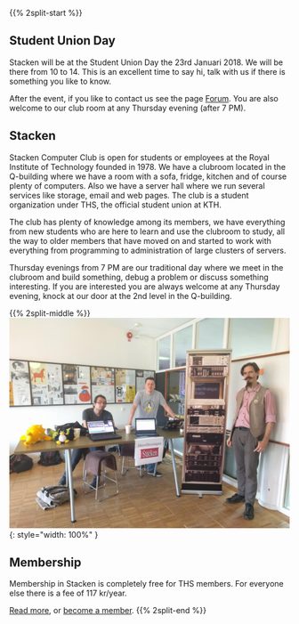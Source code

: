 <!-- 
.. title: Kårens Dag
.. slug: unionday
.. description:
-->

{{% 2split-start %}}
## Student Union Day
Stacken will be at the Student Union Day the 23rd Januari 2018. We
will be there from 10 to 14. This is an excellent time to say hi,
talk with us if there is something you like to know.

After the event, if you like to contact us see the page
[Forum](forum). You are also welcome to our club room at any
Thursday evening (after 7 PM).

## Stacken
Stacken Computer Club is open for students or employees at the Royal
Institute of Technology founded in 1978. We have a clubroom located in the
Q-building where we have a room with a sofa, fridge, kitchen and of course
plenty of computers. Also we have a server hall where we run several
services like storage, email and web pages. The club is a student
organization under THS, the official student union at KTH.

The club has plenty of knowledge among its members, we have everything from
new students who are here to learn and use the clubroom to study, all the
way to older members that have moved on and started to work with everything
from programming to administration of large clusters of servers.

Thursday evenings from 7 PM are our traditional day where we meet in the
clubroom and build something, debug a problem or discuss something
interesting. If you are interested you are always welcome at any Thursday
evening, knock at our door at the 2nd level in the Q-building.

{{% 2split-middle %}}
![Stacken på Kårens Dag](/images/karensdag.jpg){: style="width: 100%" }
## Membership
Membership in Stacken is completely free for THS members. For everyone
else there is a fee of 117 kr/year.

[Read more](../club), or [become a member](../member).
{{% 2split-end %}}
